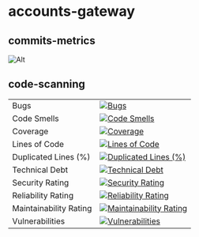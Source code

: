 # accounts-gateway

## commits-metrics

![Alt](https://repobeats.axiom.co/api/embed/ce590956b8ebc62a7741645192d307c1422aa229.svg "Repobeats analytics image")

## code-scanning

|                        |                                                                                                                                                                                                                  |
|------------------------|------------------------------------------------------------------------------------------------------------------------------------------------------------------------------------------------------------------|
| Bugs                   | [![Bugs](https://sonarcloud.io/api/project_badges/measure?project=rock-hu_accounts-gateway&metric=bugs)](https://sonarcloud.io/summary/new_code?id=rock-hu_accounts-gateway)                                     |
| Code Smells            | [![Code Smells](https://sonarcloud.io/api/project_badges/measure?project=rock-hu_accounts-gateway&metric=code_smells)](https://sonarcloud.io/summary/new_code?id=rock-hu_accounts-gateway)                       |
| Coverage               | [![Coverage](https://sonarcloud.io/api/project_badges/measure?project=rock-hu_accounts-gateway&metric=coverage)](https://sonarcloud.io/summary/new_code?id=rock-hu_accounts-gateway)                             |
| Lines of Code          | [![Lines of Code](https://sonarcloud.io/api/project_badges/measure?project=rock-hu_accounts-gateway&metric=ncloc)](https://sonarcloud.io/summary/new_code?id=rock-hu_accounts-gateway)                           |
| Duplicated Lines (%)   | [![Duplicated Lines (%)](https://sonarcloud.io/api/project_badges/measure?project=rock-hu_accounts-gateway&metric=duplicated_lines_density)](https://sonarcloud.io/summary/new_code?id=rock-hu_accounts-gateway) |
| Technical Debt         | [![Technical Debt](https://sonarcloud.io/api/project_badges/measure?project=rock-hu_accounts-gateway&metric=sqale_index)](https://sonarcloud.io/summary/new_code?id=rock-hu_accounts-gateway)                    |
| Security Rating        | [![Security Rating](https://sonarcloud.io/api/project_badges/measure?project=rock-hu_accounts-gateway&metric=security_rating)](https://sonarcloud.io/summary/new_code?id=rock-hu_accounts-gateway)               |
| Reliability Rating     | [![Reliability Rating](https://sonarcloud.io/api/project_badges/measure?project=rock-hu_accounts-gateway&metric=reliability_rating)](https://sonarcloud.io/summary/new_code?id=rock-hu_accounts-gateway)         |
| Maintainability Rating | [![Maintainability Rating](https://sonarcloud.io/api/project_badges/measure?project=rock-hu_accounts-gateway&metric=sqale_rating)](https://sonarcloud.io/summary/new_code?id=rock-hu_accounts-gateway)           |
| Vulnerabilities        | [![Vulnerabilities](https://sonarcloud.io/api/project_badges/measure?project=rock-hu_accounts-gateway&metric=vulnerabilities)](https://sonarcloud.io/summary/new_code?id=rock-hu_accounts-gateway)               |

